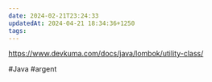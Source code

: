 ```yaml
---
date: 2024-02-21T23:24:33
updatedAt: 2024-04-21 18:34:36+1250
tags: 
---
```

https://www.devkuma.com/docs/java/lombok/utility-class/

#Java 
#argent 